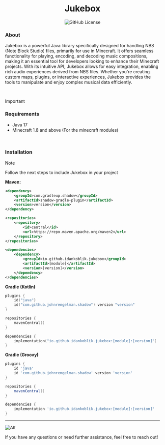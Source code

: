 <h1 align="center" style="display: flex; align-items: center; justify-content: center;">
    Jukebox
</h1>

<div align="center">
    <img alt="GitHub License" src="https://img.shields.io/github/license/IdanKoblik/Jukebox">
</div>

### About
Jukebox is a powerful Java library specifically designed for handling NBS (Note Block Studio) files, primarily for use in Minecraft. It offers seamless functionality for playing, encoding, and decoding music compositions, making it an essential tool for developers looking to enhance their Minecraft projects. With its intuitive API, Jukebox allows for easy integration, enabling rich audio experiences derived from NBS files. Whether you're creating custom maps, plugins, or interactive experiences, Jukebox provides the tools to manipulate and enjoy complex musical data efficiently.

<br>

>[!IMPORTANT]
> ### Requirements
> * Java 17
> * Minecraft 1.8 and above (For the minecraft modules)

<br>

### Installation
>[!NOTE]
> Follow the next steps to include Jukebox in your project

**Maven:**
```xml
<dependency>
    <groupId>com.gradleup.shadow</groupId>
    <artifactId>shadow-gradle-plugin</artifactId>
    <version>version</version>
</dependency>

<repositories>
    <repository>
        <id>central</id>
        <url>https://repo.maven.apache.org/maven2</url>
    </repository>
</repositories>

<dependencies>
    <dependency>
        <groupId>io.github.idankoblik.jukebox</groupId>
        <artifactId>[module]</artifactId>
        <version>[version]</version>
    </dependency>
</dependencies>
```

**Gradle (Kotlin)**
```kotlin
plugins {
    id("java")
    id("com.github.johnrengelman.shadow") version "version"
}

repositories {
    mavenCentral()
}

dependencies {
    implementation("io.github.idankoblik.jukebox:[module]:[version]")
}
```

**Gradle (Groovy)**
```groovy
plugins {
    id 'java'
    id 'com.github.johnrengelman.shadow' version 'version'
}

repositories {
    mavenCentral()
}

dependencies {
    implementation 'io.github.idankoblik.jukebox:[module]:[version]'
}
```
<hr>

![Alt](https://repobeats.axiom.co/api/embed/8b0b65ded30d61eb1b895d9de29cc0d150fe44f5.svg "Repobeats analytics image")

If you have any questions or need further assistance, feel free to reach out!